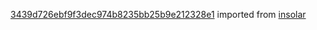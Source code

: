 [3439d726ebf9f3dec974b8235bb25b9e212328e1](https://github.com/insolar/insolar/commit/3439d726ebf9f3dec974b8235bb25b9e212328e1) imported from [insolar](https://github.com/insolar/insolar)
